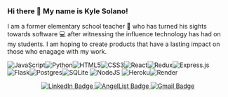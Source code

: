 ### Hi there 👋 My name is Kyle Solano!

I am a former elementary school teacher :school_satchel: who has turned his sights towards software :computer: after witnessing the influence technology has had on my students. I am hoping to create products that have a lasting impact on those who enagage with my work. 

![JavaScript](https://img.shields.io/badge/javascript-%23323330.svg?style=for-the-badge&logo=javascript&logoColor=%23F7DF1E)![Python](https://img.shields.io/badge/python-3670A0?style=for-the-badge&logo=python&logoColor=ffdd54)![HTML5](https://img.shields.io/badge/html5-%23E34F26.svg?style=for-the-badge&logo=html5&logoColor=white)![CSS3](https://img.shields.io/badge/css3-%231572B6.svg?style=for-the-badge&logo=css3&logoColor=white)![React](https://img.shields.io/badge/react-%2320232a.svg?style=for-the-badge&logo=react&logoColor=%2361DAFB)![Redux](https://img.shields.io/badge/redux-%23593d88.svg?style=for-the-badge&logo=redux&logoColor=white)![Express.js](https://img.shields.io/badge/express.js-%23404d59.svg?style=for-the-badge&logo=express&logoColor=%2361DAFB)![Flask](https://img.shields.io/badge/flask-%23000.svg?style=for-the-badge&logo=flask&logoColor=white)![Postgres](https://img.shields.io/badge/postgres-%23316192.svg?style=for-the-badge&logo=postgresql&logoColor=white)![SQLite](https://img.shields.io/badge/sqlite-%2307405e.svg?style=for-the-badge&logo=sqlite&logoColor=white)	![NodeJS](https://img.shields.io/badge/node.js-6DA55F?style=for-the-badge&logo=node.js&logoColor=white)	![Heroku](https://img.shields.io/badge/heroku-%23430098.svg?style=for-the-badge&logo=heroku&logoColor=white)![Render](https://img.shields.io/badge/Render-%46E3B7.svg?style=for-the-badge&logo=render&logoColor=white)

<div id="header" align="center">
  <div id="badges">
  
  <a href="https://www.linkedin.com/in/kylesolano/" target="_blank">
    <img src="https://img.shields.io/badge/LinkedIn-blue?style=for-the-badge&logo=linkedin&logoColor=white" alt="LinkedIn Badge"/>
  </a>
    
  <a href="https://angel.co/u/kyle-solano" target="_blank">
    <img src="https://img.shields.io/badge/AngelList-%23D4D4D4.svg?style=for-the-badge&logo=AngelList&logoColor=black" alt="AngelList Badge"/>
  </a>
    
  <a href="mailto:kylegsolano@gmail.com" target="_blank">
    <img src="https://img.shields.io/badge/Gmail-D14836?style=for-the-badge&logo=gmail&logoColor=white" alt="Gmail Badge"/>
  </a>
  </div>
</div>

<!--
**kgsolano/kgsolano** is a ✨ _special_ ✨ repository because its `README.md` (this file) appears on your GitHub profile.

Here are some ideas to get you started:

- 🔭 I’m currently working on ...
- 🌱 I’m currently learning ...
- 👯 I’m looking to collaborate on ...
- 🤔 I’m looking for help with ...
- 💬 Ask me about ...
- 📫 How to reach me: ...
- 😄 Pronouns: ...
- ⚡ Fun fact: ...
-->
